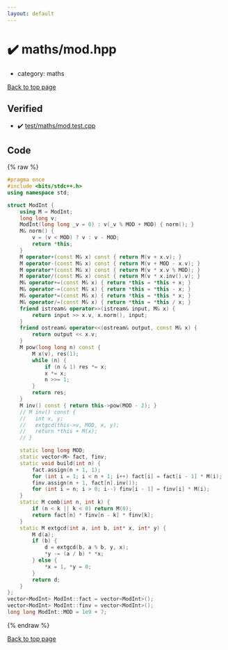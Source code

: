 ```yaml
---
layout: default
---
```


<!-- mathjax config similar to math.stackexchange -->
<script type="text/javascript" async
  src="https://cdnjs.cloudflare.com/ajax/libs/mathjax/2.7.5/MathJax.js?config=TeX-MML-AM_CHTML">
</script>
<script type="text/x-mathjax-config">
  MathJax.Hub.Config({
    TeX: { equationNumbers: { autoNumber: "AMS" }},
    tex2jax: {
      inlineMath: [ ['$','$'] ],
      processEscapes: true
    },
    "HTML-CSS": { matchFontHeight: false },
    displayAlign: "left",
    displayIndent: "2em"
  });
</script>

<script type="text/javascript" src="https://cdnjs.cloudflare.com/ajax/libs/jquery/3.4.1/jquery.min.js"></script>
<script src="https://cdn.jsdelivr.net/npm/jquery-balloon-js@1.1.2/jquery.balloon.min.js" integrity="sha256-ZEYs9VrgAeNuPvs15E39OsyOJaIkXEEt10fzxJ20+2I=" crossorigin="anonymous"></script>
<script type="text/javascript" src="../../assets/js/copy-button.js"></script>
<link rel="stylesheet" href="../../assets/css/copy-button.css" />


# :heavy_check_mark: maths/mod.hpp
* category: maths


[Back to top page](../../index.html)



## Verified
* :heavy_check_mark: [test/maths/mod.test.cpp](../../verify/test/maths/mod.test.cpp.html)


## Code
{% raw %}
```cpp
#pragma once
#include <bits/stdc++.h>
using namespace std;

struct ModInt {
    using M = ModInt;
    long long v;
    ModInt(long long _v = 0) : v(_v % MOD + MOD) { norm(); }
    M& norm() {
        v = (v < MOD) ? v : v - MOD;
        return *this;
    }
    M operator+(const M& x) const { return M(v + x.v); }
    M operator-(const M& x) const { return M(v + MOD - x.v); }
    M operator*(const M& x) const { return M(v * x.v % MOD); }
    M operator/(const M& x) const { return M(v * x.inv().v); }
    M& operator+=(const M& x) { return *this = *this + x; }
    M& operator-=(const M& x) { return *this = *this - x; }
    M& operator*=(const M& x) { return *this = *this * x; }
    M& operator/=(const M& x) { return *this = *this / x; }
    friend istream& operator>>(istream& input, M& x) {
        return input >> x.v, x.norm(), input;
    }
    friend ostream& operator<<(ostream& output, const M& x) {
        return output << x.v;
    }
    M pow(long long n) const {
        M x(v), res(1);
        while (n) {
            if (n & 1) res *= x;
            x *= x;
            n >>= 1;
        }
        return res;
    }
    M inv() const { return this->pow(MOD - 2); }
    // M inv() const {
    //   int x, y;
    //   extgcd(this->v, MOD, x, y);
    //   return *this + M(x);
    // }

    static long long MOD;
    static vector<M> fact, finv;
    static void build(int n) {
        fact.assign(n + 1, 1);
        for (int i = 1; i < n + 1; i++) fact[i] = fact[i - 1] * M(i);
        finv.assign(n + 1, fact[n].inv());
        for (int i = n; i > 0; i--) finv[i - 1] = finv[i] * M(i);
    }
    static M comb(int n, int k) {
        if (n < k || k < 0) return M(0);
        return fact[n] * finv[n - k] * finv[k];
    }
    static M extgcd(int a, int b, int* x, int* y) {
        M d(a);
        if (b) {
            d = extgcd(b, a % b, y, x);
            *y -= (a / b) * *x;
        } else {
            *x = 1, *y = 0;
        }
        return d;
    }
};
vector<ModInt> ModInt::fact = vector<ModInt>();
vector<ModInt> ModInt::finv = vector<ModInt>();
long long ModInt::MOD = 1e9 + 7;

```
{% endraw %}

[Back to top page](../../index.html)

